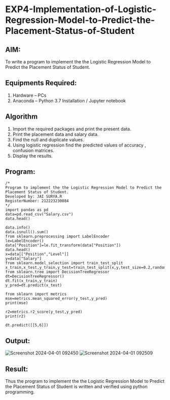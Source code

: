 # EXP4-Implementation-of-Logistic-Regression-Model-to-Predict-the-Placement-Status-of-Student

## AIM:
To write a program to implement the the Logistic Regression Model to Predict the Placement Status of Student.

## Equipments Required:
1. Hardware – PCs
2. Anaconda – Python 3.7 Installation / Jupyter notebook

## Algorithm
1. Import the required packages and print the present data.
2. Print the placement data and salary data.
3. Find the null and duplicate values. 
4. Using logistic regression find the predicted values of accuracy , confusion matrices.
5. Display the results.
   
## Program:
```
/*
Program to implement the the Logistic Regression Model to Predict the Placement Status of Student.
Developed by: JAI SURYA.R
RegisterNumber: 212223230084
*/
import pandas as pd
data=pd.read_csv("Salary.csv")
data.head()

data.info()
data.isnull().sum()
from sklearn.preprocessing import LabelEncoder
le=LabelEncoder()
data["Position"]=le.fit_transform(data["Position"])
data.head()
x=data[["Position","Level"]]
y=data["Salary"]
from sklearn.model_selection import train_test_split
x_train,x_test,y_train,y_test=train_test_split(x,y,test_size=0.2,random_state=2)
from sklearn.tree import DecisionTreeRegressor
dt=DecisionTreeRegressor()
dt.fit(x_train,y_train)
y_pred=dt.predict(x_test)

from sklearn import metrics
mse=metrics.mean_squared_error(y_test,y_pred)
print(mse)

r2=metrics.r2_score(y_test,y_pred)
print(r2)

dt.predict([[5,6]])
```

## Output:
![Screenshot 2024-04-01 092450](https://github.com/MOHAMEDAHSAN/Implementation-of-Logistic-Regression-Model-to-Predict-the-Placement-Status-of-Student/assets/139331378/3ba3d398-6bfe-4ace-9970-46afdf78f006)
![Screenshot 2024-04-01 092509](https://github.com/MOHAMEDAHSAN/Implementation-of-Logistic-Regression-Model-to-Predict-the-Placement-Status-of-Student/assets/139331378/76ab28a5-b816-4150-a9b0-86ba766e803d)




## Result:
Thus the program to implement the the Logistic Regression Model to Predict the Placement Status of Student is written and verified using python programming.
